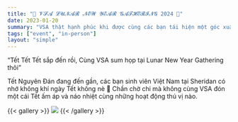 ```yaml
---
title: "🌸 𝓥𝓢𝓐 𝓛𝓤𝓝𝓐𝓡 𝓝𝓔𝓦 𝓨𝓔𝓐𝓡 𝓖𝓐𝓣𝓗𝓔𝓡𝓘𝓝𝓖 2024 🌸"
date: 2023-01-20
summary: "VSA thật hạnh phúc khi được cùng các bạn tái hiện một góc xuân Việt với những hoạt động ý nghĩa như thi thời trang giấy, trang trí cành mai, cành đào, và các trò chơi dân gian đầy niềm vui. Những tiếng cười và khoảnh khắc sum vầy chính là điều làm nên sự đặc biệt của sự kiện lần này. 💖"
tags: ["event", "in-person"]
layout: "simple"
---
```

“Tết Tết Tết sắp đến rồi,
Cùng VSA sum họp tại Lunar New Year Gathering thôi”

Tết Nguyên Đán đang đến gần, các bạn sinh viên Việt Nam tại Sheridan có nhớ không khí ngày Tết không nè 🤨 Chần chờ chi mà không cùng VSA đón một cái Tết ấm áp và náo nhiệt cùng những hoạt động thú vị nào.


{{< gallery >}}
  <img src="image/1.png" class="grid-w150 md:grid-w133 xl:grid-w125" />
{{< /gallery >}}
